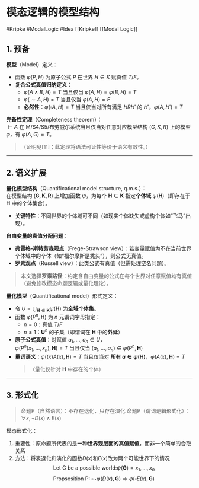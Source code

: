 # 模态逻辑的模型结构

#Kripke #ModalLogic #Idea
[[Kripke]]
[[Modal Logic]]
## 1. 预备
**模型**（Model）定义：  
- 函数 $\varphi(P, H)$ 为原子公式 $P$ 在世界 $H \in K$ 赋真值 $T/F$。  
- **复合公式真值归纳定义**：  
  - $\varphi(A \land B, H) = T$ 当且仅当 $\varphi(A, H) = \varphi(B, H) = T$  
  - $\varphi(\sim A, H) = T$ 当且仅当 $\varphi(A, H) = F$  
  - **必然性**：$\varphi(\square A, H) = T$ 当且仅当对所有满足 $H R H'$ 的 $H'$，$\varphi(A, H') = T$  

**完备性定理**（Completeness theorem）：  
$\vdash A$ 在 M/S4/S5/布劳威尔系统当且仅当对任意对应模型结构 $(G, K, R)$ 上的模型 $\varphi$，有 $\varphi(A, G) = T$。  
> （证明见[11]；此定理将语法可证性等价于语义有效性。）
---
## 2. 语义扩展

**量化模型结构**（Quantificational model structure, q.m.s.）：  
在模型结构 $(\mathbf{G}, \mathbf{K}, \mathbf{R})$ 上增加函数 $\psi$，为每个 $\mathbf{H} \in \mathbf{K}$ 指定**个体域** $\psi(\mathbf{H})$（即存在于 $\mathbf{H}$ 中的个体集合）。  
- **关键特性**：不同世界的个体域可不同（如现实个体缺失或虚构个体如“飞马”出现）。

**自由变量的真值分配问题**：  
- **弗雷格-斯特劳森观点**（Frege-Strawson view）：若变量赋值为不在当前世界个体域中的个体（如“福尔摩斯是秃头”），则公式无真值。  
- **罗素观点**（Russell view）：此类公式有真值（但需处理空名问题）。  
> 本文选择**罗素路径**：约定含自由变量的公式在每个世界对任意赋值均有真值（避免修改模态命题逻辑或量化理论）。

**量化模型**（Quantificational model）形式定义：  

- 令 $U = \bigcup_{\mathbf{H} \in \mathbf{K}} \psi(\mathbf{H})$ 为**全域个体集**。  
- 函数 $\varphi(P^n, \mathbf{H})$ 为 $n$ 元谓词字母指定：  
  - $n=0$：真值 $T/F$  
  - $n \geq 1$：$\mathbf{U}^n$ 的子集（即谓词在 $\mathbf{H}$ 中的**外延**）  
- **原子公式真值**：对赋值 $a_1,\ldots,a_n \in U$，  
  $\varphi(P^n(x_1,\ldots,x_n), \mathbf{H}) = T$ 当且仅当 $(a_1,\ldots,a_n) \in \varphi(P^n, \mathbf{H})$  
- **量词语义**：$\varphi((x)A(x), \mathbf{H}) = T$ 当且仅当对 **所有 $a \in \psi(\mathbf{H})$**，$\varphi(A(x), \mathbf{H}) = T$  
  > （量化仅针对 $\mathbf{H}$ 中存在的个体）

---
##  **3. 形式化**
>命题P（自然语言）：不存在退化，只存在演化
>命题P（谓词逻辑形式化）：$\forall x, \neg D(x) \wedge E(x)$

模态形式化：
1. 重要性：原命题所代表的是**一种世界观层面的真值赋值**，而非一个简单的合取关系
2. 方法：将表退化和演化的函数$D(x)\text{和}E(x)$改为两个可能世界下的情况
$$\text{Let G be a possible world:} \psi(\mathbf{G}) = {x_1,\ldots,x_n}$$
$$\text{Propsosition P: }\square\neg\varphi(D(x), \mathbf{G})\Rightarrow\varphi(\square E(x),\mathbf{G})$$
